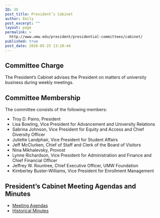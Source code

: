 ```yaml
---
ID: 35
post_title: President’s Cabinet
author: Emily
post_excerpt: ""
layout: page
permalink: >
  http://www.umw.edu/president/presidential-committees/cabinet/
published: true
post_date: 2016-05-25 13:10:44
---
```

<h2>Committee Charge</h2>
The President’s Cabinet advises the President on matters of university business during weekly meetings.
<h2>Committee Membership</h2>
The committee consists of the following members:
<ul>
 	<li>Troy D. Paino, President</li>
 	<li>Lisa Bowling, Vice President for Advancement and University Relations</li>
 	<li>Sabrina Johnson, Vice President for Equity and Access and Chief Diversity Officer</li>
 	<li>Juliette Landphair, Vice President for Student Affairs</li>
 	<li>Jeff McClurken, Chief of Staff and Clerk of the Board of Visitors</li>
 	<li>Nina Mikhalevsky, Provost</li>
 	<li>Lynne Richardson, Vice President for Administration and Finance and Chief Financial Officer</li>
 	<li>Jeffrey W. Rountree, Chief Executive Officer, UMW Foundation</li>
 	<li>Kimberley Buster-Williams, Vice President for Enrollment Management</li>
</ul>
<h2>President’s Cabinet Meeting Agendas and Minutes</h2>
<ul>
 	<li><a href="https://www.umw.edu/president/presidential-committees/cabinet/presidents-cabinet-meeting-agendas/">Meeting Agendas</a></li>
 	<li><a href="https://www.umw.edu/president/presidential-committees/cabinet/historical-minutes/">Historical Minutes</a></li>
</ul>
&nbsp;